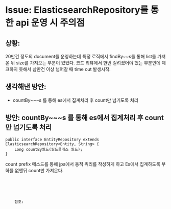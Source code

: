 <!--
author: Dailyscat
purpose: issue arrange
rules:
 (1) 헤더와 문단사이
    <br/>
    <br/>
 (2) 코드가 작성되는 부분은 >로 정리
 (3) 참조는 해당 내용 바로 아래
    <br/>
    <br/>
 (4) 명령어는 bold
 (5) 방안은 ## 안의 과정은 ###
-->

# Issue: ElasticsearchRepository를 통한 api 운영 시 주의점

## 상황:

20만건 정도의 document를 운영하는데
특정 로직에서 findBy~~s를 통해 list를 가져온 뒤 size를 가져오는 부분이 있었다.
코드 리뷰에서 한번 걸려졌어야 했는 부분인데 체크하지 못해서 삼만건 이상 넘어갈 때 time out 발생시작.

## 생각해낸 방안:

- countBy~~~s 를 통해 es에서 집계처리 후 count만 넘기도록 처리

## 방안: countBy~~~s 를 통해 es에서 집계처리 후 count만 넘기도록 처리

```
public interface EntityRepository extends ElasticsearchRepository<Entity, String> {
    Long countBy필드(필드클래스 필드);
}

```

count prefix 메소드를 통해 jpa에서 동적 쿼리를 작성하게 하고 Es에서 집계하도록 부하를 없앤뒤 count만 가져온다.
<br/>

<br/>
<br/>
<br/>

        참조:

<br/>
